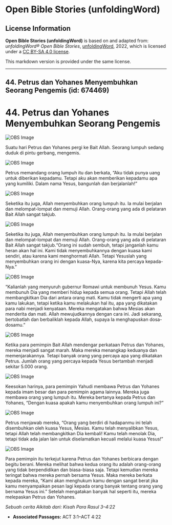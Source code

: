# Open Bible Stories (unfoldingWord)

## License Information

**Open Bible Stories (unfoldingWord)** is based on and adapted from: _unfoldingWord® Open Bible Stories_, [unfoldingWord](https://unfoldingword.org/utw), 2022, which is licensed under a [CC BY-SA 4.0 license](https://creativecommons.org/licenses/by-sa/4.0/legalcode.en).

This markdown version is provided under the same license.



--------------------------------

## 44. Petrus dan Yohanes Menyembuhkan Seorang Pengemis (id: 674469)

44\. Petrus dan Yohanes Menyembuhkan Seorang Pengemis
=====================================================

![OBS Image](https://cdn.door43.org/obs/jpg/360px/obs-en-44-01.jpg)

Suatu hari Petrus dan Yohanes pergi ke Bait Allah. Seorang lumpuh sedang duduk di pintu gerbang, mengemis.

![OBS Image](https://cdn.door43.org/obs/jpg/360px/obs-en-44-02.jpg)

Petrus memandang orang lumpuh itu dan berkata, “Aku tidak punya uang untuk diberikan kepadamu. Tetapi aku akan memberikan kepadamu apa yang kumiliki. Dalam nama Yesus, bangunlah dan berjalanlah!”

![OBS Image](https://cdn.door43.org/obs/jpg/360px/obs-en-44-03.jpg)

Seketika itu juga, Allah menyembuhkan orang lumpuh itu. Ia mulai berjalan dan melompat\-lompat dan memuji Allah. Orang\-orang yang ada di pelataran Bait Allah sangat takjub.

![OBS Image](https://cdn.door43.org/obs/jpg/360px/obs-en-44-04.jpg)

Seketika itu juga, Allah menyembuhkan orang lumpuh itu. Ia mulai berjalan dan melompat\-lompat dan memuji Allah. Orang\-orang yang ada di pelataran Bait Allah sangat takjub.“Orang ini sudah sembuh, tetapi janganlah kamu heran akan hal ini. Kami tidak menyembuhkannya dengan kuasa kami sendiri, atau karena kami menghormati Allah. Tetapi Yesuslah yang menyembuhkan orang ini dengan kuasa\-Nya, karena kita percaya kepada\-Nya.”

![OBS Image](https://cdn.door43.org/obs/jpg/360px/obs-en-44-05.jpg)

“Kalianlah yang menyuruh gubernur Romawi untuk membunuh Yesus. Kamu membunuh Dia yang memberi hidup kepada semua orang. Tetapi Allah telah membangkitkan Dia dari antara orang mati. Kamu tidak mengerti apa yang kamu lakukan, tetapi ketika kamu melakukan hal itu, apa yang dikatakan para nabi menjadi kenyataan. Mereka mengatakan bahwa Mesias akan menderita dan mati. Allah mewujudkannya dengan cara ini. Jadi sekarang, bertobatlah dan berbaliklah kepada Allah, supaya Ia menghapuskan dosa\-dosamu.”

![OBS Image](https://cdn.door43.org/obs/jpg/360px/obs-en-44-06.jpg)

Ketika para pemimpin Bait Allah mendengar perkataan Petrus dan Yohanes, mereka menjadi sangat marah. Maka mereka menangkap keduanya dan memenjarakannya. Tetapi banyak orang yang percaya apa yang dikatakan Petrus. Jumlah orang yang percaya kepada Yesus bertambah menjadi sekitar 5\.000 orang.

![OBS Image](https://cdn.door43.org/obs/jpg/360px/obs-en-44-07.jpg)

Keesokan harinya, para pemimpin Yahudi membawa Petrus dan Yohanes kepada imam besar dan para pemimpin agama lainnya. Mereka juga membawa orang yang lumpuh itu. Mereka bertanya kepada Petrus dan Yohanes, “Dengan kuasa apakah kamu menyembuhkan orang lumpuh ini?”

![OBS Image](https://cdn.door43.org/obs/jpg/360px/obs-en-44-08.jpg)

Petrus menjawab mereka, “Orang yang berdiri di hadapanmu ini telah disembuhkan oleh kuasa Yesus, Mesias. Kamu telah menyalibkan Yesus, tetapi Allah telah membangkitkan Dia kembali! Kamu telah menolak Dia, tetapi tidak ada jalan lain untuk diselamatkan kecuali melalui kuasa Yesus!”

![OBS Image](https://cdn.door43.org/obs/jpg/360px/obs-en-44-09.jpg)

Para pemimpin itu terkejut karena Petrus dan Yohanes berbicara dengan begitu berani. Mereka melihat bahwa kedua orang itu adalah orang\-orang yang tidak berpendidikan dan biasa\-biasa saja. Tetapi kemudian mereka teringat bahwa mereka pernah bersama Yesus. Maka mereka berkata kepada mereka, “Kami akan menghukum kamu dengan sangat berat jika kamu menyampaikan pesan lagi kepada orang banyak tentang orang yang bernama Yesus ini.” Setelah mengatakan banyak hal seperti itu, mereka melepaskan Petrus dan Yohanes.

*Sebuah cerita Alkitab dari: Kisah Para Rasul 3–4:22*

* **Associated Passages:** ACT 3:1–ACT 4:22


